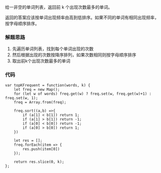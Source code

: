 给一非空的单词列表，返回前 k 个出现次数最多的单词。

返回的答案应该按单词出现频率由高到低排序。如果不同的单词有相同出现频率，按字母顺序排序。

### 解题思路
1. 先遍历单词列表，找到每个单词出现的次数
2. 然后根据出现的次数按降序排列，如果次数相同则按字母顺序排序
3. 取出前k个出现次数最多的单词

### 代码
```
var topKFrequent = function(words, k) {
    let freq = new Map();
    for (let w of words) freq.get(w) ? freq.set(w, freq.get(w)+1) : freq.set(w, 1);
    freq = Array.from(freq);

    freq.sort((a,b) =>{
        if (a[1] < b[1]) return 1;
        if (a[1] > b[1]) return -1;
        if (a[0] < b[0]) return -1;
        if (a[0] > b[0]) return 1;
    })

    let res = [];
    freq.forEach(item => {
        res.push(item[0])
    });

    return res.slice(0, k);
};
```